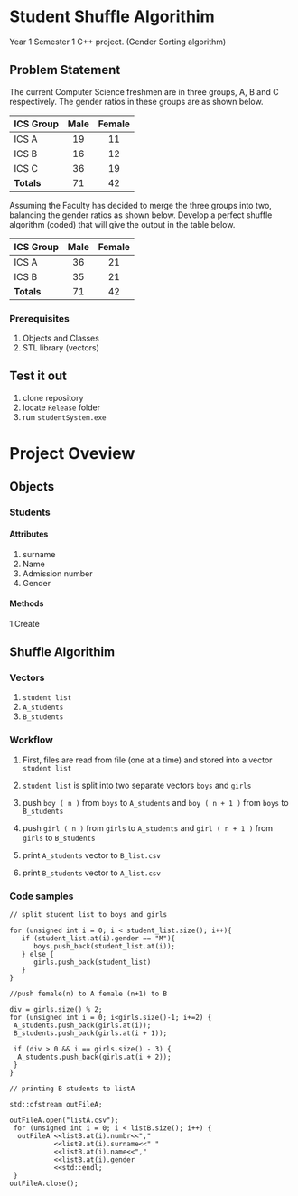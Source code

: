 # Student Shuffle Algorithim

Year 1 Semester 1 C++ project. (Gender Sorting algorithm)
## Problem Statement
The current Computer Science freshmen are in three groups, A, B and C respectively. The gender
ratios in these groups are as shown below.

| ICS Group     | Male   | Female |
| ------------- |:------:|:------:|
| ICS A         | 19     |   11   |
| ICS B         | 16     |   12   |
| ICS C         | 36     |   19   |
| **Totals**    | 71     |   42   |

Assuming the Faculty has decided to merge the three groups into two, balancing the gender ratios
as shown below.
Develop a perfect shuffle algorithm (coded) that will give the output in the table below. 


| ICS Group     | Male   | Female |
| ------------- |:------:|:------:|
| ICS A         | 36     |   21   |
| ICS B         | 35     |   21   |
| **Totals**    | 71     |   42   |

### Prerequisites 
1. Objects and Classes
2. STL library (vectors)

## Test it out
1. clone repository
2. locate ` Release ` folder 
3. run ` studentSystem.exe `

# Project Oveview
## Objects
### Students
#### Attributes
  1. surname
  2. Name
  3. Admission number
  4. Gender
#### Methods
  1.Create

## Shuffle Algorithim

### Vectors
1. ` student list `
2. ` A_students ` 
3. ` B_students `

### Workflow
1. First, files are read from file (one at a time) and stored into a vector ` student list `

2. ` student list ` is split into two separate vectors ` boys ` and ` girls `

3. push ` boy ( n ) ` from ` boys ` to ` A_students ` and ` boy ( n + 1 ) ` from ` boys ` to ` B_students `

4. push ` girl ( n ) ` from ` girls ` to ` A_students ` and ` girl ( n + 1 ) ` from ` girls ` to ` B_students `

5. print ` A_students ` vector to ` B_list.csv ` 

6. print ` B_students ` vector to ` A_list.csv `

### Code samples

```
// split student list to boys and girls

for (unsigned int i = 0; i < student_list.size(); i++){
   if (student_list.at(i).gender == "M"){
      boys.push_back(student_list.at(i));
   } else {
      girls.push_back(student_list)
   }
}
```

```
//push female(n) to A female (n+1) to B

div = girls.size() % 2;  
for (unsigned int i = 0; i<girls.size()-1; i+=2) {
 A_students.push_back(girls.at(i));
 B_students.push_back(girls.at(i + 1));
 
 if (div > 0 && i == girls.size() - 3) {
  A_students.push_back(girls.at(i + 2));
 }
}
```
```
// printing B students to listA

std::ofstream outFileA;

outFileA.open("listA.csv");
 for (unsigned int i = 0; i < listB.size(); i++) {
  outFileA <<listB.at(i).numbr<<","
           <<listB.at(i).surname<<" "
           <<listB.at(i).name<<","
           <<listB.at(i).gender
           <<std::endl;
 }
outFileA.close();
```

